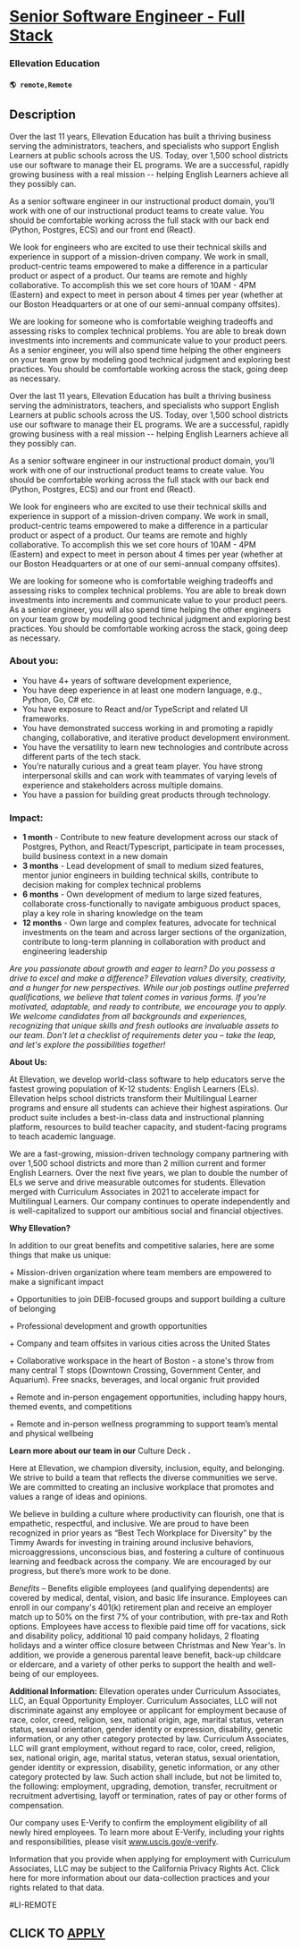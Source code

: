 # [Senior Software Engineer - Full Stack](https://www.remotewlb.com/apply/senior-software-engineer-full-stack-133165)  
### Ellevation Education  
#### `🌎 remote,Remote`  

## Description

Over the last 11 years, Ellevation Education has built a thriving business serving the administrators, teachers, and specialists who support English Learners at public schools across the US. Today, over 1,500 school districts use our software to manage their EL programs. We are a successful, rapidly growing business with a real mission -- helping English Learners achieve all they possibly can.

  

As a senior software engineer in our instructional product domain, you’ll work with one of our instructional product teams to create value. You should be comfortable working across the full stack with our back end (Python, Postgres, ECS) and our front end (React).

  

We look for engineers who are excited to use their technical skills and experience in support of a mission-driven company. We work in small, product-centric teams empowered to make a difference in a particular product or aspect of a product. Our teams are remote and highly collaborative. To accomplish this we set core hours of 10AM - 4PM (Eastern) and expect to meet in person about 4 times per year (whether at our Boston Headquarters or at one of our semi-annual company offsites).

  

We are looking for someone who is comfortable weighing tradeoffs and assessing risks to complex technical problems. You are able to break down investments into increments and communicate value to your product peers. As a senior engineer, you will also spend time helping the other engineers on your team grow by modeling good technical judgment and exploring best practices. You should be comfortable working across the stack, going deep as necessary.

  

Over the last 11 years, Ellevation Education has built a thriving business serving the administrators, teachers, and specialists who support English Learners at public schools across the US. Today, over 1,500 school districts use our software to manage their EL programs. We are a successful, rapidly growing business with a real mission -- helping English Learners achieve all they possibly can.

  

As a senior software engineer in our instructional product domain, you’ll work with one of our instructional product teams to create value. You should be comfortable working across the full stack with our back end (Python, Postgres, ECS) and our front end (React).

  

We look for engineers who are excited to use their technical skills and experience in support of a mission-driven company. We work in small, product-centric teams empowered to make a difference in a particular product or aspect of a product. Our teams are remote and highly collaborative. To accomplish this we set core hours of 10AM - 4PM (Eastern) and expect to meet in person about 4 times per year (whether at our Boston Headquarters or at one of our semi-annual company offsites).

  

We are looking for someone who is comfortable weighing tradeoffs and assessing risks to complex technical problems. You are able to break down investments into increments and communicate value to your product peers. As a senior engineer, you will also spend time helping the other engineers on your team grow by modeling good technical judgment and exploring best practices. You should be comfortable working across the stack, going deep as necessary.

  

### About you:

* You have 4+ years of software development experience, 
* You have deep experience in at least one modern language, e.g., Python, Go, C# etc.
* You have exposure to React and/or TypeScript and related UI frameworks.
* You have demonstrated success working in and promoting a rapidly changing, collaborative, and iterative product development environment.
* You have the versatility to learn new technologies and contribute across different parts of the tech stack.
* You’re naturally curious and a great team player. You have strong interpersonal skills and can work with teammates of varying levels of experience and stakeholders across multiple domains.
* You have a passion for building great products through technology.

  

### Impact:

*  **1 month** \- Contribute to new feature development across our stack of Postgres, Python, and React/Typescript, participate in team processes, build business context in a new domain
*  **3 months** \- Lead development of small to medium sized features, mentor junior engineers in building technical skills, contribute to decision making for complex technical problems
*  **6 months** \- Own development of medium to large sized features, collaborate cross-functionally to navigate ambiguous product spaces, play a key role in sharing knowledge on the team
*  **12 months** \- Own large and complex features, advocate for technical investments on the team and across larger sections of the organization, contribute to long-term planning in collaboration with product and engineering leadership

  

 _Are you passionate about growth and eager to learn? Do you possess a drive to excel and make a difference? Ellevation values diversity, creativity, and a hunger for new perspectives. While our job postings outline preferred qualifications, we believe that talent comes in various forms. If you're motivated, adaptable, and ready to contribute, we encourage you to apply. We welcome candidates from all backgrounds and experiences, recognizing that unique skills and fresh outlooks are invaluable assets to our team. Don't let a checklist of requirements deter you – take the leap, and let's explore the possibilities together!_

  

 **About Us:**

At Ellevation, we develop world-class software to help educators serve the fastest growing population of K-12 students: English Learners (ELs). Ellevation helps school districts transform their Multilingual Learner programs and ensure all students can achieve their highest aspirations. Our product suite includes a best-in-class data and instructional planning platform, resources to build teacher capacity, and student-facing programs to teach academic language.

  

We are a fast-growing, mission-driven technology company partnering with over 1,500 school districts and more than 2 million current and former English Learners. Over the next five years, we plan to double the number of ELs we serve and drive measurable outcomes for students. Ellevation merged with Curriculum Associates in 2021 to accelerate impact for Multilingual Learners. Our company continues to operate independently and is well-capitalized to support our ambitious social and financial objectives.

  

 **Why Ellevation?**

In addition to our great benefits and competitive salaries, here are some things that make us unique:

\+ Mission-driven organization where team members are empowered to make a significant impact

\+ Opportunities to join DEIB-focused groups and support building a culture of belonging

\+ Professional development and growth opportunities

\+ Company and team offsites in various cities across the United States

\+ Collaborative workspace in the heart of Boston - a stone's throw from many central T stops (Downtown Crossing, Government Center, and Aquarium). Free snacks, beverages, and local organic fruit provided

\+ Remote and in-person engagement opportunities, including happy hours, themed events, and competitions

\+ Remote and in-person wellness programming to support team’s mental and physical wellbeing

  

 **Learn more about our team in our** Culture Deck **.**

  

Here at Ellevation, we champion diversity, inclusion, equity, and belonging. We strive to build a team that reflects the diverse communities we serve. We are committed to creating an inclusive workplace that promotes and values a range of ideas and opinions.

  

We believe in building a culture where productivity can flourish, one that is empathetic, respectful, and inclusive. We are proud to have been recognized in prior years as “Best Tech Workplace for Diversity” by the Timmy Awards for investing in training around inclusive behaviors, microaggressions, unconscious bias, and fostering a culture of continuous learning and feedback across the company. We are encouraged by our progress, but there’s more work to be done.

  

 _Benefits_ – Benefits eligible employees (and qualifying dependents) are covered by medical, dental, vision, and basic life insurance. Employees can enroll in our company's 401(k) retirement plan and receive an employer match up to 50% on the first 7% of your contribution, with pre-tax and Roth options. Employees have access to flexible paid time off for vacations, sick and disability policy, additional 10 paid company holidays, 2 floating holidays and a winter office closure between Christmas and New Year's. In addition, we provide a generous parental leave benefit, back-up childcare or eldercare, and a variety of other perks to support the health and well-being of our employees.

  

 **Additional Information:** Ellevation operates under Curriculum Associates, LLC, an Equal Opportunity Employer. Curriculum Associates, LLC will not discriminate against any employee or applicant for employment because of race, color, creed, religion, sex, national origin, age, marital status, veteran status, sexual orientation, gender identity or expression, disability, genetic information, or any other category protected by law. Curriculum Associates, LLC will grant employment, without regard to race, color, creed, religion, sex, national origin, age, marital status, veteran status, sexual orientation, gender identity or expression, disability, genetic information, or any other category protected by law. Such action shall include, but not be limited to, the following: employment, upgrading, demotion, transfer, recruitment or recruitment advertising, layoff or termination, rates of pay or other forms of compensation.

  

Our company uses E-Verify to confirm the employment eligibility of all newly hired employees. To learn more about E-Verify, including your rights and responsibilities, please visit www.uscis.gov/e-verify.

  

Information that you provide when applying for employment with Curriculum Associates, LLC may be subject to the California Privacy Rights Act. Click here for more information about our data-collection practices and your rights related to that data.

  

#LI-REMOTE

  
## CLICK TO [APPLY](https://www.remotewlb.com/apply/senior-software-engineer-full-stack-133165)

